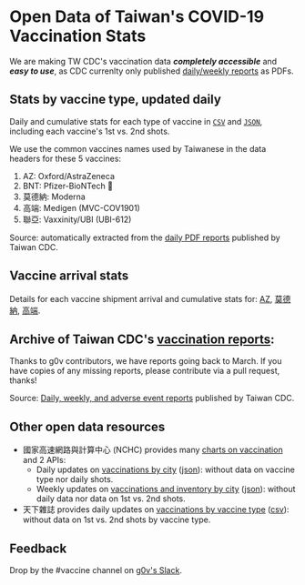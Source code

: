 # Open Data of Taiwan's COVID-19 Vaccination Stats
 
We are making TW CDC's vaccination data ***completely accessible*** and ***easy to use***, as CDC currenlty only published [daily/weekly reports](https://www.cdc.gov.tw/Category/Page/9jFXNbCe-sFK9EImRRi2Og) as PDFs. 
 
## Stats by vaccine type, updated daily

Daily and cumulative stats for each type of vaccine in [`CSV`](data/tw_covid19_vaccinations_by_vaccine_type.csv) and [`JSON`](tw_covid19_vaccinations_by_vaccine_type.json), including each vaccine's 1st vs. 2nd shots. 

We use the common vaccines names used by Taiwanese in the data headers for these 5 vaccines:
1. AZ: Oxford/AstraZeneca
2. BNT: Pfizer-BioNTech 🤔
3. 莫德納: Moderna
4. 高端: Medigen (MVC-COV1901)
5. 聯亞: Vaxxinity/UBI (UBI-612)

Source: automatically extracted from the [daily PDF reports](https://www.cdc.gov.tw/Category/Page/9jFXNbCe-sFK9EImRRi2Og) published by Taiwan CDC.

## Vaccine arrival stats

Details for each vaccine shipment arrival and cumulative stats for: [AZ](data/tw.gov.fda.vaccine_arrival/vaccine_arrival_az.csv), [莫德納](data/tw.gov.fda.vaccine_arrival/vaccine_arrival_moderna.csv), [高端](data/tw.gov.fda.vaccine_arrival/vaccine_arrival_medigen.csv).

## Archive of Taiwan CDC's [vaccination reports](data/tw.gov.cdc.vaccination_reports): 

Thanks to g0v contributors, we have reports going back to March. If you have copies of any missing reports, please contribute via a pull request, thanks!

Source: [Daily, weekly, and adverse event reports](https://www.cdc.gov.tw/Category/Page/9jFXNbCe-sFK9EImRRi2Og) published by Taiwan CDC. 

## Other open data resources

* 國家高速網路與計算中心 (NCHC) provides many [charts on vaccination](https://covid-19.nchc.org.tw/dt_002-csse_covid_19_daily_reports_vaccine_city2.php) and 2 APIs:
  * Daily updates on [vaccinations by city](https://covid-19.nchc.org.tw/api.php?tableID=2003) ([json](https://covid-19.nchc.org.tw/api/covid19?CK=covid-19@nchc.org.tw&querydata=2003)): without data on vaccine type nor daily shots.
  * Weekly updates on [vaccinations and inventory by city](https://covid-19.nchc.org.tw/api.php?tableID=2001) ([json](https://covid-19.nchc.org.tw/api/covid19?CK=covid-19@nchc.org.tw&querydata=2001)): without daily data nor data on 1st vs. 2nd shots.
* 天下雜誌 provides daily updates on [vaccinations by vaccine type](https://github.com/cwgrouptw/data) ([csv](https://github.com/cwgrouptw/data/blob/main/covid-19/taiwan-vaccinations.csv)): without data on 1st vs. 2nd shots by vaccine type. 


## Feedback

Drop by the #vaccine channel on [g0v's Slack](https://join.g0v.tw/).
